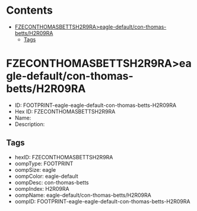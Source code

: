 



Contents
========

* [FZECONTHOMASBETTSH2R9RA>eagle-default/con-thomas-betts/H2R09RA](#fzeconthomasbettsh2r9raeagle-defaultcon-thomas-bettsh2r09ra)
	* [Tags](#tags)

# FZECONTHOMASBETTSH2R9RA>eagle-default/con-thomas-betts/H2R09RA

- ID: FOOTPRINT-eagle-eagle-default-con-thomas-betts-H2R09RA
- Hex ID: FZECONTHOMASBETTSH2R9RA
- Name: 
- Description: 

## Tags

- hexID: FZECONTHOMASBETTSH2R9RA
- oompType: FOOTPRINT
- oompSize: eagle
- oompColor: eagle-default
- oompDesc: con-thomas-betts
- oompIndex: H2R09RA
- oompName: eagle-default/con-thomas-betts/H2R09RA
- oompID: FOOTPRINT-eagle-eagle-default-con-thomas-betts-H2R09RA
